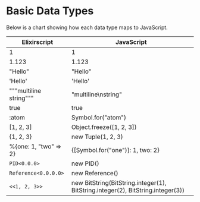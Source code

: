 # Basic Data Types

Below is a chart showing how each data type maps to JavaScript.

| Elixirscript | JavaScript |
| -- | -- |
| 1 | 1 |
| 1.123 | 1.123 |
| "Hello" | "Hello" |
| 'Hello' | 'Hello' |
| """multiline string""" | "multiline\nstring" |
| true | true |
| :atom | Symbol.for("atom") |
| [1, 2, 3] | Object.freeze([1, 2, 3]) |
| {1, 2, 3} | new Tuple(1, 2, 3) |
| %{one: 1, "two" => 2} | {[Symbol.for("one")]: 1, two: 2} |
| `PID<0.0.0>` | new PID() |
| `Reference<0.0.0.0>` | new Reference() |
| `<<1, 2, 3>>` | new BitString(BitString.integer(1), BitString.integer(2), BitString.integer(3)) |
